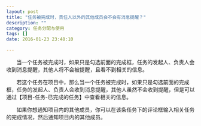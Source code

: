 ```yaml
---
layout: post
title: "任务被完成时，责任人以外的其他成员会不会有消息提醒？"
description: ""
category: 任务分配与使用
tags: []
date: 2016-01-23 23:48:10

---
```

&#160; &#160; &#160; &#160;当一个任务被完成时，如果只是勾选前面的完成框，任务的发起人、负责人会收到消息提醒，其他人将不会被提醒，且看不到相关的信息。

&#160; &#160; &#160; &#160;若这个任务在项目中，那么当一个任务被完成时，如果只是勾选前面的完成框，任务的发起人、负责人会收到消息提醒，其他人虽然不会收到提醒，但是可以通过【项目-任务-已完成的任务】中查看相关的信息。

&#160; &#160; &#160; &#160;如果你想通知项目内的其他成员，你可以在该条任务下的评论框输入相关任务的完成情况，然后通知项目内的其他成员。


